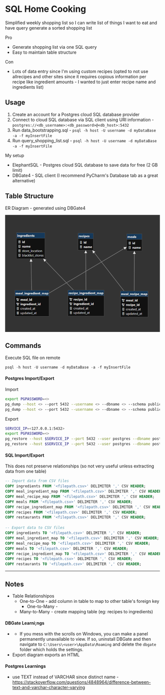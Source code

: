 # SQL Home Cooking
Simplified weekly shopping list so I can write list of things I want to eat and have query generate a sorted shopping list

Pro
- Generate shopping list via one SQL query
- Easy to maintain table structure
  
Con
- Lots of data entry since I'm using custom recipes (opted to not use allrecipes and other sites since it requires copious information per recipe like ingredient amounts - I wanted to just enter recipe name and ingredients list)

## Usage
1. Create an account for a Postgres cloud SQL database provider
2. Connect to cloud SQL database via SQL client using URI information - `postgres://<db_username>:<db_password>@<db_host>:5432`
3. Run data_bootstrapping.sql - `psql -h host -U username -d myDataBase -a -f myInsertFile`
4. Run query_shopping_list.sql - `psql -h host -U username -d myDataBase -a -f myInsertFile`

My setup
- ElephantSQL - Postgres cloud SQL database to save data for free (2 GB limit)
- DBGate4 - SQL client (I recommend PyCharm's Database tab as a great alternative)

## Table Structure
ER Diagram - generated using DBGate4

![er_diagram.png](/er_diagram.png)

## Commands
Execute SQL file on remote
```sql
psql -h host -U username -d myDataBase -a -f myInsertFile
```

#### Postgres Import/Export
Import
```bash
export PGPASSWORD=<>
pg_dump --host <> --port 5432 --username <> --dbname <> --schema public --format custom --schema-only --file schema.dump --no-privileges --no-security-labels --no-tablespaces --verbose
pg_dump --host <> --port 5432 --username <> --dbname <> --schema public --format custom --data-only --file data.dump --no-privileges --no-security-labels --no-tablespaces --verbose
```

Export
```bash
SERVICE_IP=<127.0.0.1:5432>
export PGPASSWORD=<>
pg_restore --host $SERVICE_IP --port 5432 --user postgres --dbname postgres --no-owner --no-privileges --no-security-labels --clean --if-exists --verbose schema.dump
pg_restore --host $SERVICE_IP --port 5432 --user postgres --dbname postgres --no-owner --no-privileges --no-security-labels --clean --if-exists --disable-triggers --verbose data.dump
```

#### SQL Import/Export
This does not preserve relationships (so not very useful unless extracting data from one table)
```sql
-- Import data from CSV files
COPY ingredients FROM '<filepath.csv>' DELIMITER ',' CSV HEADER;
COPY meal_ingredient_map FROM '<filepath.csv>' DELIMITER ',' CSV HEADER;
COPY meal_recipe_map FROM '<filepath.csv>' DELIMITER ',' CSV HEADER;
COPY meals FROM '<filepath.csv>' DELIMITER ',' CSV HEADER;
COPY recipe_ingredient_map FROM '<filepath.csv>' DELIMITER ',' CSV HEADER;
COPY recipes FROM '<filepath.csv>' DELIMITER ',' CSV HEADER;
COPY restaurants FROM '<filepath.csv>' DELIMITER ',' CSV HEADER;

-- Export data to CSV files
COPY ingredients TO '<filepath.csv>' DELIMITER ',' CSV HEADER;
COPY meal_ingredient_map TO '<filepath.csv>' DELIMITER ',' CSV HEADER;
COPY meal_recipe_map TO '<filepath.csv>' DELIMITER ',' CSV HEADER;
COPY meals TO '<filepath.csv>' DELIMITER ',' CSV HEADER;
COPY recipe_ingredient_map TO '<filepath.csv>' DELIMITER ',' CSV HEADER;
COPY recipes TO '<filepath.csv>' DELIMITER ',' CSV HEADER;
COPY restaurants TO '<filepath.csv>' DELIMITER ',' CSV HEADER;
```

---

## Notes
- Table Relationshipos
  - One-to-One - add column in table to map to other table's foreign key
	- One-to-Many -
  - Many-to-Many - create mapping table (eg: recipes to ingredients) 

#### DBGate Learni;ngs
- - If you mess with the scrolls on Windows, you can make a panel permanently unavailable to view. If so, uninstall DBGate and then navigate to `C:\Users\<user>\AppData\Roaming` and delete the `dbgate` folder which holds the settings.
- Export diagram exports an HTML

#### Postgres Learnings
- use TEXT instead of VARCHAR since distinct name - https://stackoverflow.com/questions/4848964/difference-between-text-and-varchar-character-varying

